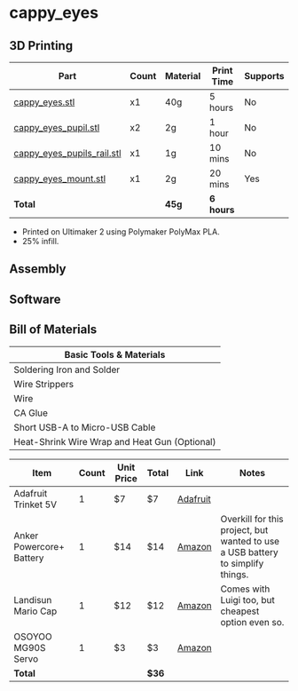 # cappy_eyes

## 3D Printing

|Part|Count|Material|Print Time|Supports|
|---|---|---|---|---|
|[cappy_eyes.stl](cad/cappy_eyes.stl)|x1|40g|5 hours|No|
|[cappy_eyes_pupil.stl](cad/cappy_eyes_pupil.stl)|x2|2g|1 hour|No|
|[cappy_eyes_pupils_rail.stl](cad/cappy_eyes_pupils_rail.stl)|x1|1g|10 mins|No|
|[cappy_eyes_mount.stl](cad/cappy_eyes_mount.stl)|x1|2g|20 mins|Yes|
|**Total**| |**45g**|**6 hours**|

* Printed on Ultimaker 2 using Polymaker PolyMax PLA.
* 25% infill.

## Assembly

## Software

## Bill of Materials

|Basic Tools & Materials|
|---|
|Soldering Iron and Solder|
|Wire Strippers|
|Wire|
|CA Glue|
|Short USB-A to Micro-USB Cable|
|Heat-Shrink Wire Wrap and Heat Gun (Optional)|

|Item|Count|Unit Price|Total|Link|Notes|
|---|---|---|---|---|---|
|Adafruit Trinket 5V|1|$7|$7|[Adafruit](https://www.adafruit.com/product/1501)||
|Anker Powercore+ Battery|1|$14|$14|[Amazon](https://www.amazon.com/gp/product/B005X1Y7I2/ref=oh_aui_detailpage_o02_s01?ie=UTF8&psc=1)|Overkill for this project, but wanted to use a USB battery to simplify things.|
|Landisun Mario Cap|1|$12|$12|[Amazon](https://www.amazon.com/gp/product/B00NCRBEHG/ref=oh_aui_detailpage_o04_s00?ie=UTF8&psc=1)|Comes with Luigi too, but cheapest option even so.|
|OSOYOO MG90S Servo|1|$3|$3|[Amazon](https://www.amazon.com/OSOYOO-Helicopter-Airplane-Controls-Raspberry/dp/B073B5D5HD/ref=sr_1_6?ie=UTF8&qid=1509844089&sr=8-6&keywords=mg90s)||
|**Total**| | |**$36**|||
